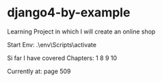 # django4-by-example
Learning Project in which I will create an online shop

Start Env:
.\env\Scripts\activate

Si far I have covered Chapters:
1
8
9
10

Currently at: page 509
